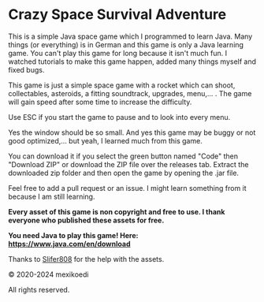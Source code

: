 # Crazy Space Survival Adventure

This is a simple Java space game which I programmed to learn Java. 
Many things (or everything) is in German and this game is only a Java learning game. 
You can't play this game for long because it isn't much fun. I watched tutorials to make this game happen, added many things myself and fixed bugs. 

This game is just a simple space game with a rocket which can shoot, collectables, asteroids, a fitting soundtrack, upgrades, menu,... . 
The game will gain speed after some time to increase the difficulty.

Use ESC if you start the game to pause and to look into every menu. 

Yes the window should be so small.
And yes this game may be buggy or not good optimized,... but yeah, I learned much from this game.


You can download it if you select the green button named "Code" then "Download ZIP" or download the ZIP file over the releases tab. Extract the downloaded zip folder and then open the game by opening the .jar file.


Feel free to add a pull request or an issue. I might learn something from it because I am still learning.  


**Every asset of this game is non copyright and free to use. I thank everyone who published these assets for free.**

**You need Java to play this game! Here: https://www.java.com/en/download**

Thanks to [Slifer808](https://steamcommunity.com/profiles/76561198347469960) for the help with the assets.

© 2020-2024 mexikoedi 

All rights reserved.
